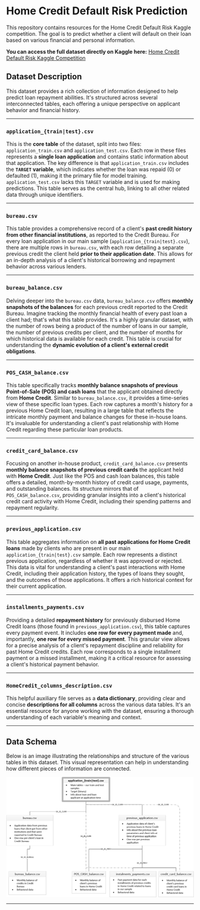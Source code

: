 # Home Credit Default Risk Prediction

This repository contains resources for the Home Credit Default Risk Kaggle competition. The goal is to predict whether a client will default on their loan based on various financial and personal information.

**You can access the full dataset directly on Kaggle here:** [Home Credit Default Risk Kaggle Competition](https://www.kaggle.com/competitions/home-credit-default-risk)

## Dataset Description

This dataset provides a rich collection of information designed to help predict loan repayment abilities. It's structured across several interconnected tables, each offering a unique perspective on applicant behavior and financial history.

---

### `application_{train|test}.csv`

This is the **core table** of the dataset, split into two files: `application_train.csv` and `application_test.csv`. Each row in these files represents a **single loan application** and contains static information about that application. The key difference is that `application_train.csv` includes the **`TARGET` variable**, which indicates whether the loan was repaid (0) or defaulted (1), making it the primary file for model training. `application_test.csv` lacks this `TARGET` variable and is used for making predictions. This table serves as the central hub, linking to all other related data through unique identifiers.

---

### `bureau.csv`

This table provides a comprehensive record of a client's **past credit history from other financial institutions**, as reported to the Credit Bureau. For every loan application in our main sample (`application_{train|test}.csv`), there are multiple rows in `bureau.csv`, with each row detailing a separate previous credit the client held **prior to their application date**. This allows for an in-depth analysis of a client's historical borrowing and repayment behavior across various lenders.

---

### `bureau_balance.csv`

Delving deeper into the `bureau.csv` data, `bureau_balance.csv` offers **monthly snapshots of the balances** for each previous credit reported to the Credit Bureau. Imagine tracking the monthly financial health of every past loan a client had; that's what this table provides. It's a highly granular dataset, with the number of rows being a product of the number of loans in our sample, the number of previous credits per client, and the number of months for which historical data is available for each credit. This table is crucial for understanding the **dynamic evolution of a client's external credit obligations**.

---

### `POS_CASH_balance.csv`

This table specifically tracks **monthly balance snapshots of previous Point-of-Sale (POS) and cash loans** that the applicant obtained directly from **Home Credit**. Similar to `bureau_balance.csv`, it provides a time-series view of these specific loan types. Each row captures a month's history for a previous Home Credit loan, resulting in a large table that reflects the intricate monthly payment and balance changes for these in-house loans. It's invaluable for understanding a client's past relationship with Home Credit regarding these particular loan products.

---

### `credit_card_balance.csv`

Focusing on another in-house product, `credit_card_balance.csv` presents **monthly balance snapshots of previous credit cards** the applicant held with **Home Credit**. Just like the POS and cash loan balances, this table offers a detailed, month-by-month history of credit card usage, payments, and outstanding balances. Its structure mirrors that of `POS_CASH_balance.csv`, providing granular insights into a client's historical credit card activity with Home Credit, including their spending patterns and repayment regularity.

---

### `previous_application.csv`

This table aggregates information on **all past applications for Home Credit loans** made by clients who are present in our main `application_{train|test}.csv` sample. Each row represents a distinct previous application, regardless of whether it was approved or rejected. This data is vital for understanding a client's past interactions with Home Credit, including their application history, the types of loans they sought, and the outcomes of those applications. It offers a rich historical context for their current application.

---

### `installments_payments.csv`

Providing a detailed **repayment history** for previously disbursed Home Credit loans (those found in `previous_application.csv`), this table captures every payment event. It includes **one row for every payment made** and, importantly, **one row for every missed payment**. This granular view allows for a precise analysis of a client's repayment discipline and reliability for past Home Credit credits. Each row corresponds to a single installment payment or a missed installment, making it a critical resource for assessing a client's historical payment behavior.

---

### `HomeCredit_columns_description.csv`

This helpful auxiliary file serves as a **data dictionary**, providing clear and concise **descriptions for all columns** across the various data tables. It's an essential resource for anyone working with the dataset, ensuring a thorough understanding of each variable's meaning and context.

---

## Data Schema

Below is an image illustrating the relationships and structure of the various tables in this dataset. This visual representation can help in understanding how different pieces of information are connected.

![Data Schema](home_credit_image.png)

---
